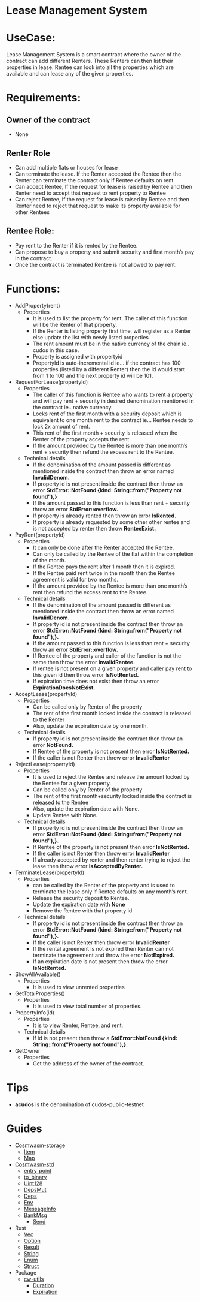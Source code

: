 # Lease Management System

# UseCase:

Lease Management System is a smart contract where the owner of the contract can add different Renters. These Renters can then list their properties in lease. Rentee can look into all the properties which are available and can lease any of the given properties.

# Requirements:

## Owner of the contract

- None

## Renter Role

- Can add multiple flats or houses for lease
- Can terminate the lease. If the Renter accepted the Rentee then the Renter can terminate the contract only if Rentee defaults on rent.
- Can accept Rentee, If the request for lease is raised by Rentee and then Renter need to accept that request to rent property to Rentee
- Can reject Rentee, If the request for lease is raised by Rentee and then Renter need to reject that request to make its property available for other Rentees

## Rentee Role:

- Pay rent to the Renter if it is rented by the Rentee.
- Can propose to buy a property and submit security and first month’s pay in the contract.
- Once the contract is terminated Rentee is not allowed to pay rent.

# Functions:

- AddProperty(rent)
  - Properties
    - It is used to list the property for rent. The caller of this function will be the Renter of that property.
    - If the Renter is listing property first time, will register as a Renter else update the list with newly listed properties
    - The rent amount must be in the native currency of the chain ie.. cudos in this case.
    - Property is assigned with propertyid
    - PropertyId is auto-incremental id ie... if the contract has 100 properties (listed by a different Renter) then the id would start from 1 to 100 and the next property id will be 101.
- RequestForLease(propertyId)
  - Properties
    - The caller of this function is Rentee who wants to rent a property and will pay rent + security in desired denomination mentioned in the contract ie.. native currency.
    - Locks rent of the first month with a security deposit which is equivalent to one month rent to the contract ie... Rentee needs to lock 2x amount of rent.
    - This rent of the first month + security is released when the Renter of the property accepts the rent.
    - If the amount provided by the Rentee is more than one month’s rent + security then refund the excess rent to the Rentee.
  - Technical details
    - If the denomination of the amount passed is different as mentioned inside the contract then throw an error named **InvalidDenom.**
    - If property id is not present inside the contract then throw an error **StdError::NotFound {kind: String::from("Property not found"),}**
    - If the amount passed to this function is less than rent + security throw an error **StdError::overflow.**
    - If property is already rented then throw an error **IsRented.**
    - If property is already requested by some other other rentee and is not accepted by renter then throw **RenteeExist.**
- PayRent(propertyId)
  - Properties
    - It can only be done after the Renter accepted the Rentee.
    - Can only be called by the Rentee of the flat within the completion of the month.
    - If the Rentee pays the rent after 1 month then it is expired.
    - If the Rentee paid rent twice in the month then the Rentee agreement is valid for two months.
    - If the amount provided by the Rentee is more than one month’s rent then refund the excess rent to the Rentee.
  - Technical details
    - If the denomination of the amount passed is different as mentioned inside the contract then throw an error named **InvalidDenom.**
    - If property id is not present inside the contract then throw an error **StdError::NotFound {kind: String::from("Property not found"),}.**
    - If the amount passed to this function is less than rent + security throw an error **StdError::overflow.**
    - If Rentee of the property and caller of the function is not the same then throw the error **InvalidRentee.**
    - If rentee is not present on a given property and caller pay rent to this given id then throw error **IsNotRented.**
    - If expiration time does not exist then throw an error **ExpirationDoesNotExist.**
- AcceptLease(propertyId)
  - Properties
    - Can be called only by Renter of the property
    - The rent of the first month locked inside the contract is released to the Renter
    - Also, update the expiration date by one month.
  - Technical details
    - If property id is not present inside the contract then throw an error **NotFound.**
    - If Rentee of the property is not present then error **IsNotRented.**
    - If the caller is not Renter then throw error **InvalidRenter**
- RejectLease(propertyId)
  - Properties
    - It is used to reject the Rentee and release the amount locked by the Rentee for a given property.
    - Can be called only by Renter of the property
    - The rent of the first month+security locked inside the contract is released to the Rentee
    - Also, update the expiration date with None.
    - Update Rentee with None.
  - Technical details
    - If property id is not present inside the contract then throw an error **StdError::NotFound {kind: String::from("Property not found"),}.**
    - If Rentee of the property is not present then error **IsNotRented.**
    - If the caller is not Renter then throw error **InvalidRenter**
    - If already accepted by renter and then renter trying to reject the lease then throw error **IsAcceptedByRenter.**
- TerminateLease(propertyId)
  - Properties
    - can be called by the Renter of the property and is used to terminate the lease only if Rentee defaults on any month’s rent.
    - Release the security deposit to Rentee.
    - Update the expiration date with **None**
    - Remove the Rentee with that property id.
  - Technical details
    - If property id is not present inside the contract then throw an error **StdError::NotFound {kind: String::from("Property not found"),}.**
    - If the caller is not Renter then throw error **InvalidRenter**
    - If the rental agreement is not expired then Renter can not terminate the agreement and throw the error **NotExpired.**
    - If an expiration date is not present then throw the error **IsNotRented.**
- ShowAllAvailable()
  - Properties
    - It is used to view unrented properties
- GetTotalProperties()
  - Properties
    - It is used to view total number of properties.
- PropertyInfo(id)
  - Properties
    - It is to view Renter, Rentee, and rent.
  - Technical details
    - If id is not present then throw a **StdError::NotFound {kind: String::from("Property not found"),}.**
- GetOwner
  - Properties
    - Get the address of the owner of the contract.

# Tips

- **acudos** is the denomination of cudos-public-testnet

# Guides

- [Cosmwasm-storage](https://docs.rs/cw-storage-plus/1.1.0/cw_storage_plus/)
  - [Item](https://docs.rs/cw-storage-plus/1.1.0/cw_storage_plus/struct.Item.html)
  - [Map](https://docs.rs/cw-storage-plus/1.1.0/cw_storage_plus/struct.Map.html)
- [Cosmwasm-std](https://docs.rs/cosmwasm-std/1.2.0/cosmwasm_std/)
  - [entry_point](https://docs.rs/cosmwasm-std/1.2.0/cosmwasm_std/macro.create_entry_points.html)
  - [to_binary](https://docs.rs/cosmwasm-std/1.2.0/cosmwasm_std/fn.to_binary.html)
  - [Uint128](https://docs.rs/cosmwasm-std/1.2.0/cosmwasm_std/struct.Uint128.html)
  - [DepsMut](https://docs.rs/cosmwasm-std/1.2.0/cosmwasm_std/struct.DepsMut.html)
  - [Deps](https://docs.rs/cosmwasm-std/1.2.0/cosmwasm_std/struct.Deps.html)
  - [Env](https://docs.rs/cosmwasm-std/1.2.0/cosmwasm_std/struct.Env.html)
  - [MessageInfo](https://docs.rs/cosmwasm-std/1.2.0/cosmwasm_std/struct.MessageInfo.html)
  - [BankMsg](https://docs.rs/cosmwasm-std/1.2.0/cosmwasm_std/enum.BankMsg.html)
    - [Send](https://docs.rs/cosmwasm-std/1.2.0/cosmwasm_std/enum.BankMsg.html#variant.Send)
- Rust
  - [Vec](https://doc.rust-lang.org/rust-by-example/std/vec.html)
  - [Option](https://doc.rust-lang.org/std/option/)
  - [Result](https://doc.rust-lang.org/std/result/)
  - [String](https://doc.rust-lang.org/rust-by-example/std/str.html)
  - [Enum](https://doc.rust-lang.org/book/ch06-01-defining-an-enum.html)
  - [Struct](https://doc.rust-lang.org/book/ch05-01-defining-structs.html)
- Package
  - [cw-utils](https://docs.rs/cw-utils/1.0.1/cw_utils)
    - [Duration](https://docs.rs/cw-utils/1.0.1/cw_utils/enum.Duration.html)
    - [Expiration](https://docs.rs/cw-utils/1.0.1/cw_utils/enum.Expiration.html)
